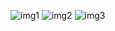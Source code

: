 ![img1][ref]
![img2][ref]
![img3][ref]

[ref]: https://safe1.com
[ref]: javascript:alert('XSS')
[ref]: https://safe2.com
[REF]: javascript:alert('XSS')
[Ref]: javascript:alert('XSS')